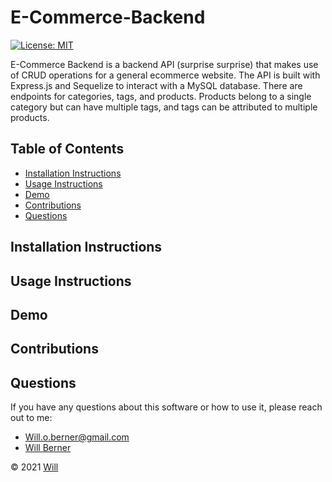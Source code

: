 # E-Commerce-Backend
[![License: MIT](https://img.shields.io/badge/License-MIT-yellow.svg)](https://opensource.org/licenses/MIT)

E-Commerce Backend is a backend API (surprise surprise) that makes use of CRUD operations for a general ecommerce website. The API is built with Express.js and Sequelize to interact with a MySQL database. There are endpoints for categories, tags, and products. Products belong to a single category but can have multiple tags, and tags can be attributed to multiple products.

## Table of Contents
   
* [Installation Instructions](#installation-instructions)
* [Usage Instructions](#usage-instructions)
* [Demo](#demo)
* [Contributions](#contributions)
* [Questions](#questions)

## Installation Instructions

## Usage Instructions

## Demo

## Contributions

## Questions

If you have any questions about this software or how to use it, please reach out to me:
- Will.o.berner@gmail.com
- [Will Berner](https://github.com/WillBerner)


&copy; 2021 [Will](https://github.com/WillBerner)
